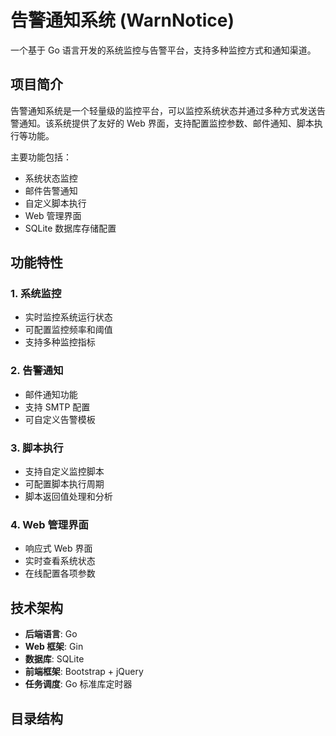 # 告警通知系统 (WarnNotice)

一个基于 Go 语言开发的系统监控与告警平台，支持多种监控方式和通知渠道。

## 项目简介

告警通知系统是一个轻量级的监控平台，可以监控系统状态并通过多种方式发送告警通知。该系统提供了友好的 Web 界面，支持配置监控参数、邮件通知、脚本执行等功能。

主要功能包括：
- 系统状态监控
- 邮件告警通知
- 自定义脚本执行
- Web 管理界面
- SQLite 数据库存储配置

## 功能特性

### 1. 系统监控
- 实时监控系统运行状态
- 可配置监控频率和阈值
- 支持多种监控指标

### 2. 告警通知
- 邮件通知功能
- 支持 SMTP 配置
- 可自定义告警模板

### 3. 脚本执行
- 支持自定义监控脚本
- 可配置脚本执行周期
- 脚本返回值处理和分析

### 4. Web 管理界面
- 响应式 Web 界面
- 实时查看系统状态
- 在线配置各项参数

## 技术架构

- **后端语言**: Go
- **Web 框架**: Gin
- **数据库**: SQLite
- **前端框架**: Bootstrap + jQuery
- **任务调度**: Go 标准库定时器

## 目录结构

